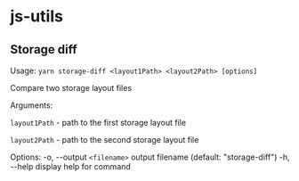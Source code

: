 # js-utils

## Storage diff

Usage: `yarn storage-diff <layout1Path> <layout2Path> [options]`

Compare two storage layout files

Arguments:

`layout1Path` - path to the first storage layout file

`layout2Path` - path to the second storage layout file

Options:
-o, --output `<filename>` output filename (default: "storage-diff")
-h, --help display help for command
